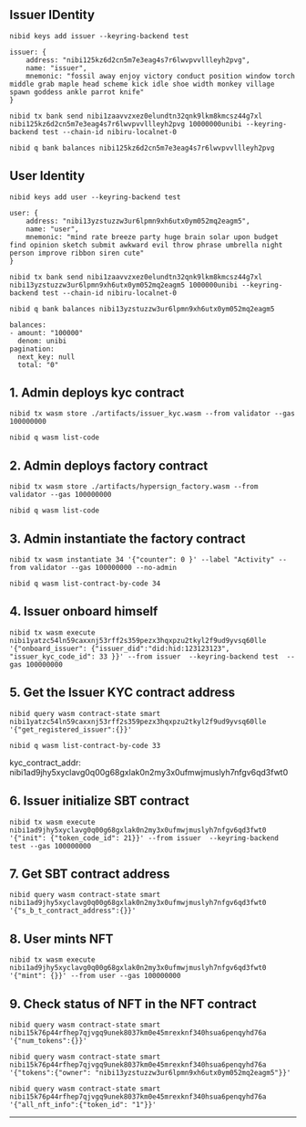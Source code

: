 ## Issuer IDentity
```
nibid keys add issuer --keyring-backend test

issuer: {
    address: "nibi125kz6d2cn5m7e3eag4s7r6lwvpvvllleyh2pvg",
    name: "issuer",
    mnemonic: "fossil away enjoy victory conduct position window torch middle grab maple head scheme kick idle shoe width monkey village spawn goddess ankle parrot knife"
}

nibid tx bank send nibi1zaavvzxez0elundtn32qnk9lkm8kmcsz44g7xl nibi125kz6d2cn5m7e3eag4s7r6lwvpvvllleyh2pvg 10000000unibi --keyring-backend test --chain-id nibiru-localnet-0

nibid q bank balances nibi125kz6d2cn5m7e3eag4s7r6lwvpvvllleyh2pvg 
```

## User Identity
```
nibid keys add user --keyring-backend test

user: {
    address: "nibi13yzstuzzw3ur6lpmn9xh6utx0ym052mq2eagm5",
    name: "user",
    mnemonic: "mind rate breeze party huge brain solar upon budget find opinion sketch submit awkward evil throw phrase umbrella night person improve ribbon siren cute"
}

nibid tx bank send nibi1zaavvzxez0elundtn32qnk9lkm8kmcsz44g7xl nibi13yzstuzzw3ur6lpmn9xh6utx0ym052mq2eagm5 1000000unibi --keyring-backend test --chain-id nibiru-localnet-0

nibid q bank balances nibi13yzstuzzw3ur6lpmn9xh6utx0ym052mq2eagm5 

balances:
- amount: "100000"
  denom: unibi
pagination:
  next_key: null
  total: "0"
```

## 1. Admin deploys kyc contract

```
nibid tx wasm store ./artifacts/issuer_kyc.wasm --from validator --gas 100000000

nibid q wasm list-code 

```

## 2. Admin deploys factory contract

```
nibid tx wasm store ./artifacts/hypersign_factory.wasm --from validator --gas 100000000

nibid q wasm list-code 
```

## 3. Admin instantiate the factory contract

```
nibid tx wasm instantiate 34 '{"counter": 0 }' --label "Activity" --from validator --gas 100000000 --no-admin

nibid q wasm list-contract-by-code 34

```

## 4. Issuer onboard himself

```
nibid tx wasm execute nibi1yatzc54ln59caxxnj53rff2s359pezx3hqxpzu2tkyl2f9ud9yvsq60lle '{"onboard_issuer": {"issuer_did":"did:hid:123123123", "issuer_kyc_code_id": 33 }}' --from issuer  --keyring-backend test  --gas 100000000 
```

## 5. Get the Issuer KYC  contract address

```
nibid query wasm contract-state smart nibi1yatzc54ln59caxxnj53rff2s359pezx3hqxpzu2tkyl2f9ud9yvsq60lle '{"get_registered_issuer":{}}'
```


```
nibid q wasm list-contract-by-code 33
```

kyc_contract_addr: 
nibi1ad9jhy5xyclavg0q00g68gxlak0n2my3x0ufmwjmuslyh7nfgv6qd3fwt0


## 6. Issuer initialize SBT contract
```
nibid tx wasm execute nibi1ad9jhy5xyclavg0q00g68gxlak0n2my3x0ufmwjmuslyh7nfgv6qd3fwt0 '{"init": {"token_code_id": 21}}' --from issuer  --keyring-backend test --gas 100000000 
```

## 7. Get SBT contract address

```
nibid query wasm contract-state smart nibi1ad9jhy5xyclavg0q00g68gxlak0n2my3x0ufmwjmuslyh7nfgv6qd3fwt0 '{"s_b_t_contract_address":{}}'
```

## 8. User mints NFT
```
nibid tx wasm execute nibi1ad9jhy5xyclavg0q00g68gxlak0n2my3x0ufmwjmuslyh7nfgv6qd3fwt0 '{"mint": {}}' --from user --gas 100000000 
```

## 9. Check status of NFT in the NFT contract

```
nibid query wasm contract-state smart nibi15k76p44rfhep7qjvgq9unek8037km0e45mrexknf340hsua6penqyhd76a '{"num_tokens":{}}'
```

```
nibid query wasm contract-state smart nibi15k76p44rfhep7qjvgq9unek8037km0e45mrexknf340hsua6penqyhd76a '{"tokens":{"owner": "nibi13yzstuzzw3ur6lpmn9xh6utx0ym052mq2eagm5"}}'
```

```
nibid query wasm contract-state smart nibi15k76p44rfhep7qjvgq9unek8037km0e45mrexknf340hsua6penqyhd76a '{"all_nft_info":{"token_id": "1"}}'
```



---
